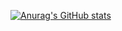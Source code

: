 [![Anurag's GitHub stats](https://github-readme-stats.vercel.app/api?username=luobo67)](https://github.com/anuraghazra/github-readme-stats)
